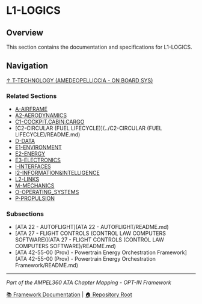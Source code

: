 # L1-LOGICS

## Overview

This section contains the documentation and specifications for L1-LOGICS.

## Navigation

[↑ T-TECHNOLOGY (AMEDEOPELLICCIA - ON BOARD SYS)](../README.md)

### Related Sections

- [A-AIRFRAME](../A-AIRFRAME/README.md)
- [A2-AERODYNAMICS](../A2-AERODYNAMICS/README.md)
- [C1-COCKPIT.CABIN,CARGO](../C1-COCKPIT.CABIN,CARGO/README.md)
- [C2-CIRCULAR (FUEL LIFECYCLE)](../C2-CIRCULAR (FUEL LIFECYCLE)/README.md)
- [D-DATA](../D-DATA/README.md)
- [E1-ENVIRONMENT](../E1-ENVIRONMENT/README.md)
- [E2-ENERGY](../E2-ENERGY/README.md)
- [E3-ELECTRONICS](../E3-ELECTRONICS/README.md)
- [I-INTERFACES](../I-INTERFACES/README.md)
- [I2-INFORMATION&INTELLIGENCE](../I2-INFORMATION&INTELLIGENCE/README.md)
- [L2-LINKS](../L2-LINKS/README.md)
- [M-MECHANICS](../M-MECHANICS/README.md)
- [O-OPERATING_SYSTEMS](../O-OPERATING_SYSTEMS/README.md)
- [P-PROPULSION](../P-PROPULSION/README.md)

### Subsections

- [ATA 22 - AUTOFLIGHT](ATA 22 - AUTOFLIGHT/README.md)
- [ATA 27 - FLIGHT CONTROLS (CONTROL LAW COMPUTERS SOFTWARE)](ATA 27 - FLIGHT CONTROLS (CONTROL LAW COMPUTERS SOFTWARE)/README.md)
- [ATA 42-55-00 (Prov) - Powertrain Energy Orchestration Framework](ATA 42-55-00 (Prov) - Powertrain Energy Orchestration Framework/README.md)

---

*Part of the AMPEL360 ATA Chapter Mapping - OPT-IN Framework*

[📚 Framework Documentation](../../README.md) | [🏠 Repository Root](../../../README.md)
